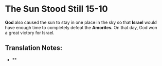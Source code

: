 The Sun Stood Still 15-10
===========================


**God** also caused the sun to stay in one place in the sky so
that **Israel** would have enough time to completely defeat the
**Amorites**. On that day, God won a great victory for Israel.

Translation Notes:
------------------

-   **

